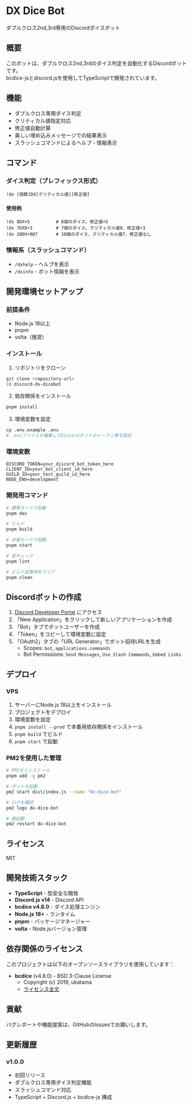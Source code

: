 # DX Dice Bot

ダブルクロス2nd,3rd専用のDiscordダイスボット

## 概要

このボットは、ダブルクロス2nd,3rdのダイス判定を自動化するDiscordボットです。  
bcdice-jsとdiscord.jsを使用してTypeScriptで開発されています。

## 機能

- ダブルクロス専用ダイス判定
- クリティカル値指定対応
- 修正値自動計算
- 美しい埋め込みメッセージでの結果表示
- スラッシュコマンドによるヘルプ・情報表示

## コマンド

### ダイス判定（プレフィックス形式）

```
!dx [個数]DX[クリティカル値][修正値]
```

#### 使用例

```
!dx 8DX+5          # 8個のダイス、修正値+5
!dx 7DX8+3         # 7個のダイス、クリティカル値8、修正値+3
!dx 10DX+0@7       # 10個のダイス、クリティカル値7、修正値なし
```

### 情報系（スラッシュコマンド）

- `/dxhelp` - ヘルプを表示
- `/dxinfo` - ボット情報を表示

## 開発環境セットアップ

### 前提条件

- Node.js 18以上
- pnpm
- volta（推奨）

### インストール

1. リポジトリをクローン

```bash
git clone <repository-url>
cd discord-dx-dicebot
```

2. 依存関係をインストール

```bash
pnpm install
```

3. 環境変数を設定

```bash
cp .env.example .env
# .envファイルを編集してDiscordボットのトークン等を設定
```

### 環境変数

```env
DISCORD_TOKEN=your_discord_bot_token_here
CLIENT_ID=your_bot_client_id_here
GUILD_ID=your_test_guild_id_here
NODE_ENV=development
```

### 開発用コマンド

```bash
# 開発モードで起動
pnpm dev

# ビルド
pnpm build

# 本番モードで起動
pnpm start

# 型チェック
pnpm lint

# ビルド成果物をクリア
pnpm clean
```

## Discordボットの作成

1. [Discord Developer Portal](https://discord.com/developers/applications) にアクセス
2. 「New Application」をクリックして新しいアプリケーションを作成
3. 「Bot」タブでボットユーザーを作成
4. 「Token」をコピーして環境変数に設定
5. 「OAuth2」タブの「URL Generator」でボット招待URLを生成
   - Scopes: `bot`, `applications.commands`
   - Bot Permissions: `Send Messages`, `Use Slash Commands`, `Embed Links`

## デプロイ

### VPS

1. サーバーにNode.js 18以上をインストール
2. プロジェクトをデプロイ
3. 環境変数を設定
4. `pnpm install --prod` で本番用依存関係をインストール
5. `pnpm build` でビルド
6. `pnpm start` で起動

### PM2を使用した管理

```bash
# PM2をインストール
pnpm add -g pm2

# ボットを起動
pm2 start dist/index.js --name "dx-dice-bot"

# ログを確認
pm2 logs dx-dice-bot

# 再起動
pm2 restart dx-dice-bot
```

## ライセンス

MIT

## 開発技術スタック

- **TypeScript** - 型安全な開発
- **Discord.js v14** - Discord API
- **bcdice v4.8.0** - ダイス処理エンジン
- **Node.js 18+** - ランタイム
- **pnpm** - パッケージマネージャー
- **volta** - Node.jsバージョン管理

## 依存関係のライセンス

このプロジェクトは以下のオープンソースライブラリを使用しています：

- **bcdice** (v4.8.0) - BSD 3-Clause License
  - Copyright (c) 2019, ukatama
  - [ライセンス全文](https://github.com/bcdice/bcdice-js/blob/master/LICENSE)

## 貢献

バグレポートや機能提案は、GitHubのIssuesでお願いします。

## 更新履歴

### v1.0.0

- 初回リリース
- ダブルクロス専用ダイス判定機能
- スラッシュコマンド対応
- TypeScript + Discord.js + bcdice-js 構成
